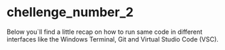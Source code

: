 # chellenge_number_2
Below you`ll find a little recap on how to run same code in different interfaces like the Windows Terminal, Git and Virtual Studio Code (VSC). 
